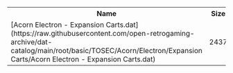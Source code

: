 <table>
<tr><th>Name</th><th>Size</th></tr>
<tr><td>
[Acorn Electron - Expansion Carts.dat](https://raw.githubusercontent.com/open-retrogaming-archive/dat-catalog/main/root/basic/TOSEC/Acorn/Electron/Expansion Carts/Acorn Electron - Expansion Carts.dat)
</td><td>2437</td></tr>
</table>
